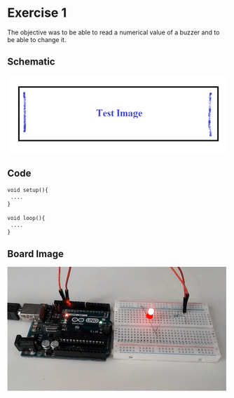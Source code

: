 

# Exercise 1 
The objective was to be able to read a numerical value of a buzzer and to be  able to change it.

## Schematic 
![Test Image](photo.png?raw=true)

## Code
 ```Arduino
void setup(){
  ....
}

void loop(){
  ....
}
```
  
## Board Image
![Board](Arduino_LED.gif?raw=true)
